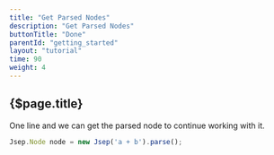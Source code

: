 ```yaml
---
title: "Get Parsed Nodes"
description: "Get Parsed Nodes"
buttonTitle: "Done"
parentId: "getting_started"
layout: "tutorial"
time: 90
weight: 4
---
```


## {$page.title}

One line and we can get the parsed node to continue working with it.

```javascript
Jsep.Node node = new Jsep('a + b').parse();
```
